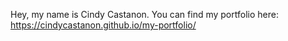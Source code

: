 Hey, my name is Cindy Castanon. 
You can find my portfolio here: https://cindycastanon.github.io/my-portfolio/
